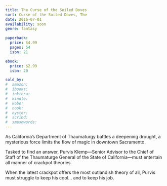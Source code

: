 ```yaml
---
title: The Curse of the Soiled Doves
sort: Curse of the Soiled Doves, The
date: 2016-07-01
availability: soon
genre: fantasy

paperback:
  price: $4.99
  pages: 54
  isbn: 21

ebook:
  price: $2.99
  isbn: 20

sold_by:
#  amazon:
#  ibooks:
#  inktera:
#  kindle:
#  kobo:
#  nook:
#  oyster:
#  scribd:
#  smashwords:
---
```


As California’s Department of Thaumaturgy battles a deepening drought, a mysterious force limits the flow of magic in downtown Sacramento.

Tasked to find an answer, Purvis Klemp—Senior Advisor to the Chief of Staff of the Thaumaturge General of the State of California—must entertain all manner of crackpot theories.

When the latest crackpot offers the most outlandish theory of all, Purvis must struggle to keep his cool… and to keep his job.
